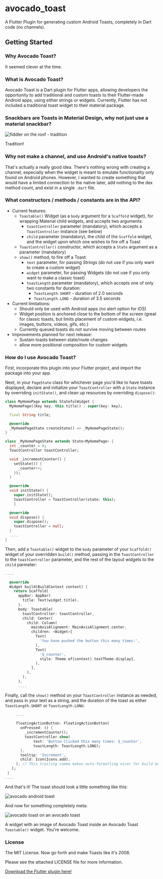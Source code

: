 # avocado_toast

A Flutter Plugin for generating custom Android Toasts, completely in Dart code (no channels).

## Getting Started

### Why Avocado Toast?

It seemed clever at the time.

### What is Avocado Toast?

Avocado Toast is a Dart plugin for Flutter apps, allowing developers the opportunity to add traditional and custom toasts to their Flutter-made Android apps, using either strings or widgets. Currently, Flutter has not included a traditional toast widget to their material package.

### Snackbars are Toasts in Material Design, why not just use a material snackbar?

![fiddler on the roof - tradition](http://www.peacechristianchurch.org/wp-content/uploads/2017/11/Tradition.jpg)

Tradition!

### Why not make a channel, and use Android's native toasts?

That's actually a really good idea. There's nothing wrong with creating a channel, especially when the widget is meant to emulate functionality only found on Android phones. However, I wanted to create something that would have a limited connection to the native later, add nothing to the dex method count, and exist in a single `.dart` file.

### What constructors / methods / constants are in the API?

* Current features:
    * `Toastable()` Widget (as a `body` argument for a `Scaffold` widget), for wrapping Material child widgets, and accepts two arguments:
        * `toastController` parameter (mandatory), which accepts a `ToastController` instance (see below)
        * `child` parameter (mandatory), the child of the `Scaffold` widget, and the widget upon which one wishes to fire off a Toast
    * `ToastController()` constructor, which accepts a `State` argument as a parameter (mandatory)
    * `show()` method, to fire off a Toast:
        * `text` parameter, for passing Strings (do not use if you only want to create a custom widget)
        * `widget` parameter, for passing Widgets (do not use if you only want to make a classic toast)
        * `toastLength` parameter (mandatory), which accepts one of only two constants for duration:
            * `ToastLength.SHORT` - duration of 2.0 seconds
            * `ToastLength.LONG` - duration of 3.5 seconds
* Current limitations:
    * Should only be used with Android apps (no alert option for iOS)
    * Widget position is anchored close to the bottom of the screen (great for classic toasts, but limits placement of custom widgets, i.e. images, buttons, videos, gifs, etc.)
    * Currently queued toasts do not survive moving between routes
* Improvements planned for next release:
    * Sustain toasts between state/route changes
    * allow more positional composition for custom widgets

### How do I use Avocado Toast?

First, incorporate this plugin into your Flutter project, and import the package into your app.

Next, in your `PageState` class for whichever page you'd like to have toasts displayed, declare and initialize your `ToastController` with a `State` instance by overriding `initState()`, and clean up resources by overriding `dispose()`:

```dart
class MyHomePage extends StatefulWidget {
  MyHomePage({Key key, this.title}) : super(key: key);

  final String title;

  @override
  _MyHomePageState createState() => _MyHomePageState();
}

class _MyHomePageState extends State<MyHomePage> {
  int _counter = 0;
  ToastController toastController;

  void _incrementCounter() {
    setState(() {
      _counter++;
    });
  }

  @override
  void initState() {
    super.initState();
    toastController = ToastController(state: this);
    }

  @override
  void dispose() {
    super.dispose();
    toastController = null;
  }
  ....
}
```

Then, add a `Toastable()` widget to the `body` parameter of your `Scaffold()` widget of your overridden `build()` method, passing in the `ToastController` to the `toastController` parameter, and the rest of the layout widgets to the `child` parmeter:

```dart
....

  @override
  Widget build(BuildContext context) {
    return Scaffold(
      appBar: AppBar(
        title: Text(widget.title),
      ),
      body: Toastable(
        toastController: toastController,
        child: Center(
          child: Column(
            mainAxisAlignment: MainAxisAlignment.center,
            children: <Widget>[
              Text(
                'You have pushed the button this many times:',
              ),
              Text(
                '$_counter',
                style: Theme.of(context).textTheme.display1,
              ),
            ],
          ),
        ),
      ),
      ....
 ```
 
 Finally, call the `show()` method on your `ToastController` instance as needed, and pass in your text as a string, and the duration of the toast as either `ToastLength.SHORT` or `ToastLength.LONG`:
 
 ```dart
      ....
      
      floatingActionButton: FloatingActionButton(
        onPressed: () {
          _incrementCounter();
          toastController.show(
              text: 'Button Clicked this many times: $_counter', 
              toastLength: ToastLength.LONG);
        },
        tooltip: 'Increment',
        child: Icon(Icons.add),
      ), // This trailing comma makes auto-formatting nicer for build methods.
    );
  }
 ....
```

And that's it! The toast should look a little something like this:

![avocado android toast]()

And now for something completely meta:

![avocado toast on an avocado toast]()

A widget with an image of Avocado Toast inside an  Avocado Toast `Toastable()` widget. You're welcome. 

### License

The MIT License. Now go forth and make Toasts like it's 2008.

Please see the attached LICENSE file for more information.

[Download the Flutter plugin here!](https://www.google.com)